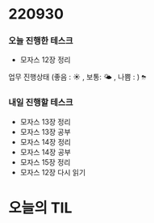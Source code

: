 # 220930

### 오늘 진행한 테스크

- 모자스 12장 정리

업무 진행상태 (좋음 : ☀ , 보통: 🌤 , 나쁨 : )
`⛈`

### 내일 진행할 테스크

- 모자스 13장 정리
- 모자스 13장 공부
- 모자스 14장 정리
- 모자스 14장 공부
- 모자스 15장 정리
- 모자스 12장 다시 읽기

# 오늘의 TIL
